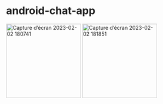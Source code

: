 # android-chat-app


<img width="203" alt="Capture d’écran 2023-02-02 180741" src="https://user-images.githubusercontent.com/43988396/216393610-d3d3aaae-2b93-4808-8999-d8e8d2d503aa.png">
<img width="203" alt="Capture d’écran 2023-02-02 181851" src="https://user-images.githubusercontent.com/43988396/216396086-53b687f4-227c-406e-9a61-4ac8273b1bae.png">
